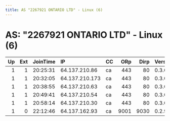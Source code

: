 ```yaml
---
title: AS "2267921 ONTARIO LTD" - Linux (6)
---
```


# AS: "2267921 ONTARIO LTD" - Linux (6)

|   Up |   Ext | JoinTime   | IP             | CC   |   ORp |   Dirp | Version   | Contact                   | Nickname    |   eFamMembers |
|-----:|------:|:-----------|:---------------|:-----|------:|-------:|:----------|:--------------------------|:------------|--------------:|
|    1 |     1 | 20:25:31   | 64.137.210.86  | ca   |   443 |     80 | 0.3.0.10  | komodotorexits@firemail.c | KomodoExit1 |             5 |
|    1 |     1 | 20:32:05   | 64.137.210.173 | ca   |   443 |     80 | 0.3.0.10  | komodotorexits@firemail.c | KomodoExit2 |             5 |
|    1 |     1 | 20:38:55   | 64.137.210.63  | ca   |   443 |     80 | 0.3.0.10  | komodotorexits@firemail.c | KomodoExit3 |             5 |
|    1 |     1 | 20:49:41   | 64.137.210.54  | ca   |   443 |     80 | 0.3.0.10  | komodotorexits@firemail.c | KomodoExit4 |             5 |
|    1 |     1 | 20:58:14   | 64.137.210.30  | ca   |   443 |     80 | 0.3.0.10  | komodotorexits@firemail.c | KomodoExit5 |             5 |
|    1 |     0 | 22:12:46   | 64.137.162.93  | ca   |  9001 |   9030 | 0.2.9.10  | None                      | Unnamed     |             1 |

